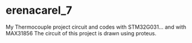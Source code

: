 # erenacarel_7
My Thermocouple project circuit and codes with STM32G031... and with MAX31856
The circuit of this project is drawn using proteus.
